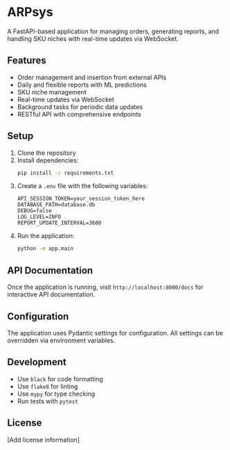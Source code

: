 # ARPsys

A FastAPI-based application for managing orders, generating reports, and handling SKU niches with real-time updates via WebSocket.

## Features

- Order management and insertion from external APIs
- Daily and flexible reports with ML predictions
- SKU niche management
- Real-time updates via WebSocket
- Background tasks for periodic data updates
- RESTful API with comprehensive endpoints

## Setup

1. Clone the repository
2. Install dependencies:
   ```bash
   pip install -r requirements.txt
   ```
3. Create a `.env` file with the following variables:
   ```
   API_SESSION_TOKEN=your_session_token_here
   DATABASE_PATH=database.db
   DEBUG=false
   LOG_LEVEL=INFO
   REPORT_UPDATE_INTERVAL=3600
   ```
4. Run the application:
   ```bash
   python -m app.main
   ```

## API Documentation

Once the application is running, visit `http://localhost:8000/docs` for interactive API documentation.

## Configuration

The application uses Pydantic settings for configuration. All settings can be overridden via environment variables.

## Development

- Use `black` for code formatting
- Use `flake8` for linting
- Use `mypy` for type checking
- Run tests with `pytest`

## License

[Add license information]
